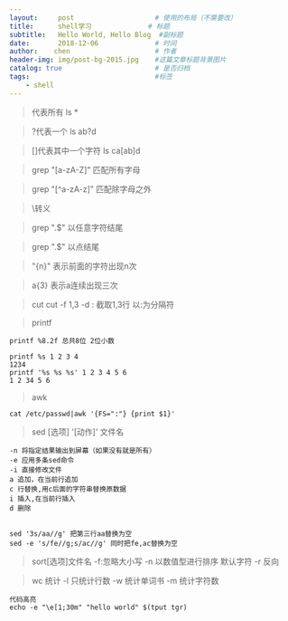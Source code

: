 ```yaml
---
layout:     post                    # 使用的布局（不需要改）
title:      shell学习              # 标题 
subtitle:   Hello World, Hello Blog  #副标题
date:       2018-12-06              # 时间
author:    chen                     # 作者
header-img: img/post-bg-2015.jpg    #这篇文章标题背景图片
catalog: true                       # 是否归档
tags:                               #标签
    - shell
---
```




> 代表所有   ls *

> ?代表一个   ls ab?d

> []代表其中一个字符 ls ca[ab]d

> grep "[a-zA-Z]" 匹配所有字母


> grep "[^a-zA-z]" 匹配除字母之外

> \转义

> grep ".$" 以任意字符结尾

> grep "\.$" 以点结尾


> "\{n\}" 表示前面的字符出现n次

> a\{3\} 表示a连续出现三次




> cut
cut -f 1,3 -d :  截取1,3行 以:为分隔符

> printf


```
printf %8.2f 总共8位 2位小数

printf %s 1 2 3 4
1234 
printf '%s %s %s' 1 2 3 4 5 6
1 2 34 5 6
```


> awk


```
cat /etc/passwd|awk '{FS=":"} {print $1}'
```



> sed [选项] '[动作]' 文件名


```
-n 将指定结果输出到屏幕（如果没有就是所有）
-e 应用多条sed命令
-i 直接修改文件
a 追加，在当前行追加
c 行替换,用c后面的字符串替换原数据
i 插入,在当前行插入
d 删除


sed '3s/aa//g' 把第三行aa替换为空
sed -e 's/fe//g;s/ac//g' 同时把fe,ac替换为空
```


> sort[选项]文件名
-f:忽略大小写
-n 以数值型进行排序 默认字符
-r 反向

> wc 统计
-l 只统计行数
-w 统计单词书
-m 统计字符数


```
代码高亮
echo -e "\e[1;30m" "hello world" $(tput tgr)
```